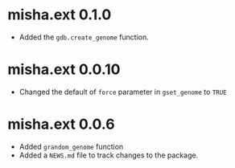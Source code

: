 # misha.ext 0.1.0

* Added the `gdb.create_genome` function.

# misha.ext 0.0.10

* Changed the default of `force` parameter in `gset_genome` to `TRUE`

# misha.ext 0.0.6

* Added `grandom_genome` function
* Added a `NEWS.md` file to track changes to the package.
